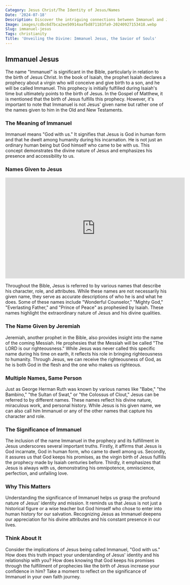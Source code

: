 ```yaml
---
Category: Jesus Christ/The Identity of Jesus/Names
Date: '2024-07-18'
Description: Discover the intriguing connections between Immanuel and Jesus in this insightful article exploring their shared significance in religious contexts. Delve into the depths of their intertwined narratives and theological implications.
Image: images/cdbc6d7bca2ee50914aafbd871183fa9-20240927153418.webp
Slug: immanuel-jesus
Tags: christianity
Title: 'Unveiling the Divine: Immanuel Jesus, the Savior of Souls'
---
```


## Immanuel Jesus

The name "Immanuel" is significant in the Bible, particularly in relation to the birth of Jesus Christ. In the book of Isaiah, the prophet Isaiah declares a prophecy about a virgin who will conceive and give birth to a son, and he will be called Immanuel. This prophecy is initially fulfilled during Isaiah's time but ultimately points to the birth of Jesus. In the Gospel of Matthew, it is mentioned that the birth of Jesus fulfills this prophecy. However, it's important to note that Immanuel is not Jesus' given name but rather one of the names given to him in the Old and New Testaments.

### The Meaning of Immanuel

Immanuel means "God with us." It signifies that Jesus is God in human form and that he dwelt among humanity during his incarnation. He is not just an ordinary human being but God himself who came to be with us. This concept demonstrates the divine nature of Jesus and emphasizes his presence and accessibility to us.

### Names Given to Jesus


<iframe width="560" height="315" src="https://www.youtube.com/embed/vKYkhGDEQXs" frameborder="0" allow="autoplay; encrypted-media" allowfullscreen></iframe>


Throughout the Bible, Jesus is referred to by various names that describe his character, role, and attributes. While these names are not necessarily his given name, they serve as accurate descriptions of who he is and what he does. Some of these names include "Wonderful Counselor," "Mighty God," "Everlasting Father," and "Prince of Peace" as prophesied by Isaiah. These names highlight the extraordinary nature of Jesus and his divine qualities.

### The Name Given by Jeremiah

Jeremiah, another prophet in the Bible, also provides insight into the name of the coming Messiah. He prophesies that the Messiah will be called "The LORD is our righteousness." While Jesus was never called this specific name during his time on earth, it reflects his role in bringing righteousness to humanity. Through Jesus, we can receive the righteousness of God, as he is both God in the flesh and the one who makes us righteous.

### Multiple Names, Same Person

Just as George Herman Ruth was known by various names like "Babe," "the Bambino," "the Sultan of Swat," or "the Colossus of Clout," Jesus can be referred to by different names. These names reflect his divine nature, miraculous work, and personal history. While Jesus is his given name, we can also call him Immanuel or any of the other names that capture his character and role.

### The Significance of Immanuel

The inclusion of the name Immanuel in the prophecy and its fulfillment in Jesus underscores several important truths. Firstly, it affirms that Jesus is God incarnate, God in human form, who came to dwell among us. Secondly, it assures us that God keeps his promises, as the virgin birth of Jesus fulfills the prophecy made by Isaiah centuries before. Thirdly, it emphasizes that Jesus is always with us, demonstrating his omnipotence, omniscience, perfection, and unfailing love.

### Why This Matters

Understanding the significance of Immanuel helps us grasp the profound nature of Jesus' identity and mission. It reminds us that Jesus is not just a historical figure or a wise teacher but God himself who chose to enter into human history for our salvation. Recognizing Jesus as Immanuel deepens our appreciation for his divine attributes and his constant presence in our lives.

### Think About It

Consider the implications of Jesus being called Immanuel, "God with us." How does this truth impact your understanding of Jesus' identity and his relationship with you? How does knowing that God keeps his promises through the fulfillment of prophecies like the birth of Jesus increase your confidence in him? Take a moment to reflect on the significance of Immanuel in your own faith journey.